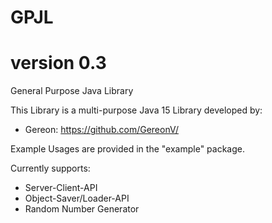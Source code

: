 # GPJL
# version 0.3
General Purpose Java Library

This Library is a multi-purpose Java 15 Library developed by:
- Gereon: https://github.com/GereonV/

Example Usages are provided in the "example" package.

Currently supports:
- Server-Client-API
- Object-Saver/Loader-API
- Random Number Generator
